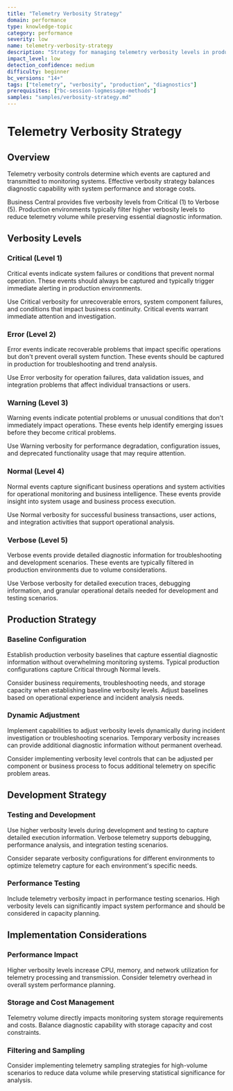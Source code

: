 ```yaml
---
title: "Telemetry Verbosity Strategy"
domain: performance
type: knowledge-topic
category: performance
severity: low
name: telemetry-verbosity-strategy
description: "Strategy for managing telemetry verbosity levels in production environments"
impact_level: low
detection_confidence: medium
difficulty: beginner
bc_versions: "14+"
tags: ["telemetry", "verbosity", "production", "diagnostics"]
prerequisites: ["bc-session-logmessage-methods"]
samples: "samples/verbosity-strategy.md"
---
```


# Telemetry Verbosity Strategy

## Overview

Telemetry verbosity controls determine which events are captured and transmitted to monitoring systems. Effective verbosity strategy balances diagnostic capability with system performance and storage costs.

Business Central provides five verbosity levels from Critical (1) to Verbose (5). Production environments typically filter higher verbosity levels to reduce telemetry volume while preserving essential diagnostic information.

## Verbosity Levels

### Critical (Level 1)
Critical events indicate system failures or conditions that prevent normal operation. These events should always be captured and typically trigger immediate alerting in production environments.

Use Critical verbosity for unrecoverable errors, system component failures, and conditions that impact business continuity. Critical events warrant immediate attention and investigation.

### Error (Level 2)
Error events indicate recoverable problems that impact specific operations but don't prevent overall system function. These events should be captured in production for troubleshooting and trend analysis.

Use Error verbosity for operation failures, data validation issues, and integration problems that affect individual transactions or users.

### Warning (Level 3)
Warning events indicate potential problems or unusual conditions that don't immediately impact operations. These events help identify emerging issues before they become critical problems.

Use Warning verbosity for performance degradation, configuration issues, and deprecated functionality usage that may require attention.

### Normal (Level 4)
Normal events capture significant business operations and system activities for operational monitoring and business intelligence. These events provide insight into system usage and business process execution.

Use Normal verbosity for successful business transactions, user actions, and integration activities that support operational analysis.

### Verbose (Level 5)
Verbose events provide detailed diagnostic information for troubleshooting and development scenarios. These events are typically filtered in production environments due to volume considerations.

Use Verbose verbosity for detailed execution traces, debugging information, and granular operational details needed for development and testing scenarios.

## Production Strategy

### Baseline Configuration
Establish production verbosity baselines that capture essential diagnostic information without overwhelming monitoring systems. Typical production configurations capture Critical through Normal levels.

Consider business requirements, troubleshooting needs, and storage capacity when establishing baseline verbosity levels. Adjust baselines based on operational experience and incident analysis needs.

### Dynamic Adjustment
Implement capabilities to adjust verbosity levels dynamically during incident investigation or troubleshooting scenarios. Temporary verbosity increases can provide additional diagnostic information without permanent overhead.

Consider implementing verbosity level controls that can be adjusted per component or business process to focus additional telemetry on specific problem areas.

## Development Strategy

### Testing and Development
Use higher verbosity levels during development and testing to capture detailed execution information. Verbose telemetry supports debugging, performance analysis, and integration testing scenarios.

Consider separate verbosity configurations for different environments to optimize telemetry capture for each environment's specific needs.

### Performance Testing
Include telemetry verbosity impact in performance testing scenarios. High verbosity levels can significantly impact system performance and should be considered in capacity planning.

## Implementation Considerations

### Performance Impact
Higher verbosity levels increase CPU, memory, and network utilization for telemetry processing and transmission. Consider telemetry overhead in overall system performance planning.

### Storage and Cost Management
Telemetry volume directly impacts monitoring system storage requirements and costs. Balance diagnostic capability with storage capacity and cost constraints.

### Filtering and Sampling
Consider implementing telemetry sampling strategies for high-volume scenarios to reduce data volume while preserving statistical significance for analysis.